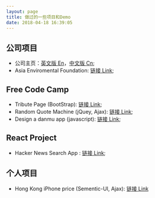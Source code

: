 ```yaml
---
layout: page
title: 做过的一些项目和Demo
date: 2018-04-18 16:39:05
---
```


## 公司项目

- 公司主页：[英文版 En](https://www.charltonslaw.com/)，[中文版 Cn](https://www.charltonslaw.com.cn/);
- Asia Enviromental Foundation: [链接 Link](https://www.asiaenvironmentalfoundation.com/);

## Free Code Camp

- Tribute Page (BootStrap): [链接 Link](../projects/index/tribute-page/);
- Random Quote Machine (jQuey, Ajax): [链接 Link](../projects/index/random-quote-machine/);
- Design a danmu app (javascript): [链接 Link](../projects/index/danmu/);

## React Project

- Hacker News Search App : [链接 Link](https://lit-reef-90454.herokuapp.com/);


## 个人项目

- Hong Kong iPhone price (Sementic-UI, Ajax): [链接 Link](http://www.hkiphone.com)